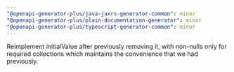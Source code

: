 ```yaml
---
"@openapi-generator-plus/java-jaxrs-generator-common": minor
"@openapi-generator-plus/plain-documentation-generator": minor
"@openapi-generator-plus/typescript-generator-common": minor
---
```


Reimplement initialValue after previously removing it, with non-nulls only for required collections which maintains the convenience that we had previously.
